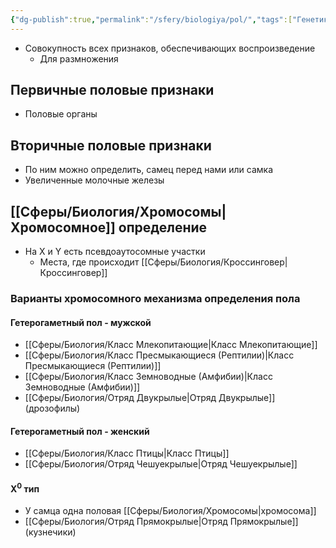 ```yaml
---
{"dg-publish":true,"permalink":"/sfery/biologiya/pol/","tags":["Генетика"]}
---
```


- Совокупность всех признаков, обеспечивающих воспроизведение
	- Для размножения
## Первичные половые признаки
- Половые органы
## Вторичные половые признаки
- По ним можно определить, самец перед нами или самка 
- Увеличенные молочные железы
## [[Сферы/Биология/Хромосомы\|Хромосомное]] определение
- На X и Y есть псевдоаутосомные участки 
	- Места, где происходит [[Сферы/Биология/Кроссинговер\|Кроссинговер]] 
### Варианты хромосомного механизма определения пола 
#### Гетерогаметный пол - мужской 
- [[Сферы/Биология/Класс Млекопитающие\|Класс Млекопитающие]]
- [[Сферы/Биология/Класс Пресмыкающиеся (Рептилии)\|Класс Пресмыкающиеся (Рептилии)]]
- [[Сферы/Биология/Класс Земноводные (Амфибии)\|Класс Земноводные (Амфибии)]]
- [[Сферы/Биология/Отряд Двукрылые\|Отряд Двукрылые]] (дрозофилы)
#### Гетерогаметный пол - женский
- [[Сферы/Биология/Класс Птицы\|Класс Птицы]]
- [[Сферы/Биология/Отряд Чешуекрылые\|Отряд Чешуекрылые]]
#### X<sup>0</sup> тип
- У самца одна половая [[Сферы/Биология/Хромосомы\|хромосома]]
- [[Сферы/Биология/Отряд Прямокрылые\|Отряд Прямокрылые]] (кузнечики)
